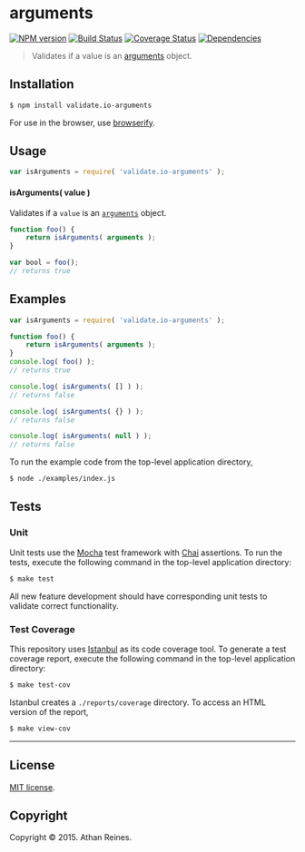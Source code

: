 arguments
===
[![NPM version][npm-image]][npm-url] [![Build Status][travis-image]][travis-url] [![Coverage Status][coveralls-image]][coveralls-url] [![Dependencies][dependencies-image]][dependencies-url]

> Validates if a value is an [arguments](https://developer.mozilla.org/en-US/docs/Web/JavaScript/Reference/Functions/arguments) object.


## Installation

``` bash
$ npm install validate.io-arguments
```

For use in the browser, use [browserify](https://github.com/substack/node-browserify).


## Usage

``` javascript
var isArguments = require( 'validate.io-arguments' );
```

#### isArguments( value )

Validates if a `value` is an [`arguments`](https://developer.mozilla.org/en-US/docs/Web/JavaScript/Reference/Functions/arguments) object.

``` javascript
function foo() {
	return isArguments( arguments );
}

var bool = foo();
// returns true
```


## Examples

``` javascript
var isArguments = require( 'validate.io-arguments' );

function foo() {
	return isArguments( arguments );
}
console.log( foo() );
// returns true

console.log( isArguments( [] ) );
// returns false

console.log( isArguments( {} ) );
// returns false

console.log( isArguments( null ) );
// returns false
```

To run the example code from the top-level application directory,

``` bash
$ node ./examples/index.js
```


## Tests

### Unit

Unit tests use the [Mocha](http://mochajs.org) test framework with [Chai](http://chaijs.com) assertions. To run the tests, execute the following command in the top-level application directory:

``` bash
$ make test
```

All new feature development should have corresponding unit tests to validate correct functionality.


### Test Coverage

This repository uses [Istanbul](https://github.com/gotwarlost/istanbul) as its code coverage tool. To generate a test coverage report, execute the following command in the top-level application directory:

``` bash
$ make test-cov
```

Istanbul creates a `./reports/coverage` directory. To access an HTML version of the report,

``` bash
$ make view-cov
```


---
## License

[MIT license](http://opensource.org/licenses/MIT). 


## Copyright

Copyright &copy; 2015. Athan Reines.


[npm-image]: http://img.shields.io/npm/v/validate.io-arguments.svg
[npm-url]: https://npmjs.org/package/validate.io-arguments

[travis-image]: http://img.shields.io/travis/validate-io/arguments/master.svg
[travis-url]: https://travis-ci.org/validate-io/arguments

[coveralls-image]: https://img.shields.io/coveralls/validate-io/arguments/master.svg
[coveralls-url]: https://coveralls.io/r/validate-io/arguments?branch=master

[dependencies-image]: http://img.shields.io/david/validate-io/arguments.svg
[dependencies-url]: https://david-dm.org/validate-io/arguments

[dev-dependencies-image]: http://img.shields.io/david/dev/validate-io/arguments.svg
[dev-dependencies-url]: https://david-dm.org/dev/validate-io/arguments

[github-issues-image]: http://img.shields.io/github/issues/validate-io/arguments.svg
[github-issues-url]: https://github.com/validate-io/arguments/issues
